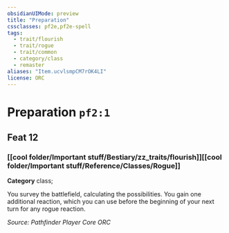```yaml
---
obsidianUIMode: preview
title: "Preparation"
cssclasses: pf2e,pf2e-spell
tags:
  - trait/flourish
  - trait/rogue
  - trait/common
  - category/class
  - remaster
aliases: "Item.ucvlsmpCM7rOK4LI"
license: ORC
---
```

# Preparation `pf2:1`
## Feat 12
### [[cool folder/Important stuff/Bestiary/zz_traits/flourish]][[cool folder/Important stuff/Reference/Classes/Rogue]]

**Category** class; 




You survey the battlefield, calculating the possibilities. You gain one additional reaction, which you can use before the beginning of your next turn for any rogue reaction.

*Source: Pathfinder Player Core*
*ORC*